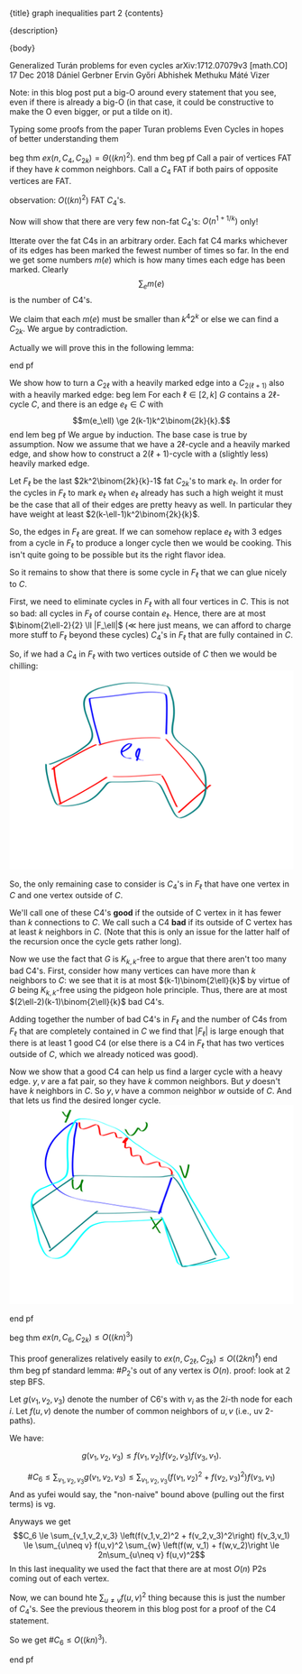 {title}
graph inequalities part 2
{contents}

{description}

{body}

Generalized Turán problems for even cycles
arXiv:1712.07079v3 [math.CO] 17 Dec 2018
Dániel Gerbner 
Ervin Győri 
Abhishek Methuku 
Máté Vizer

Note: in this blog post put a big-O around every statement that
you see, even if there is already a big-O (in that case, it could
be constructive to make the O even bigger, or put a tilde on it).

Typing some proofs from the paper Turan problems Even Cycles in
hopes of better understanding them

beg thm
$ex(n, C_4, C_{2k}) = \Theta((kn)^2).$
end thm
beg pf
Call a pair of vertices FAT if they have $k$ common neighbors. 
Call a $C_4$ FAT if both pairs of opposite vertices are FAT.

observation: $O((kn)^{2})$ FAT $C_4$'s.

Now will show that there are very few non-fat $C_4$'s:
$O(n^{1+1/k})$ only!

Itterate over the fat C4s in an arbitrary order. 
Each fat C4 marks whichever of its edges has been marked the
fewest number of times so far. 
In the end we get some numbers $m(e)$ which is how many times
each edge has been marked.
Clearly 
$$\sum_e m(e)$$ 
is the number of C4's.

We claim that each $m(e)$ must be smaller than  $k^{4}2^{k}$ or
else we can find a $C_{2k}$. We argue by contradiction. 

Actually we will prove this in the following lemma:

end pf

We show  how to turn a $C_{2\ell}$  with a heavily marked edge
into a $C_{2(\ell+1)}$ also with a heavily marked edge:
beg lem
For each $\ell \in [2,k]$ $G$ contains a $2\ell$-cycle $C$, and there is an edge $e_\ell\in C$ 
with  $$m(e_\ell) \ge 2(k-1)k^2\binom{2k}{k}.$$
end lem
beg pf
We argue by induction.
The base case is true by assumption.
Now we assume that we have a $2\ell$-cycle and a heavily marked
edge, and show how to construct a $2(\ell+1)$-cycle with a
(slightly less) heavily marked edge. 

Let $F_\ell$ be the last $2k^2\binom{2k}{k}-1$ fat $C_{2k}$'s to
mark $e_\ell$.
In order for the cycles in $F_\ell$ to mark  $e_\ell$ when
$e_\ell$ already has such a high weight it must be the case that
all of their edges are pretty heavy as well.
In particular they have weight at least $2(k-\ell-1)k^2\binom{2k}{k}$.

So, the edges in $F_\ell$ are great. If we can somehow replace
$e_\ell$ with $3$ edges from a cycle in $F_\ell$ to produce a
longer cycle then we would be cooking.
This isn't quite going to be possible but its the right flavor
idea.

So it remains to show that there is some cycle in $F_\ell$ that
we can glue nicely to $C$.

First, we need to eliminate cycles in $F_\ell$ with all four
vertices in $C$. This is not so bad: all cycles in $F_\ell$ of
course contain  $e_\ell$. Hence, there are at most
$\binom{2\ell-2}{2} \ll |F_\ell|$  ($\ll$ here just means, we can
afford to charge more stuff to  $F_\ell$ beyond these cycles)
$C_4$'s in $F_\ell$ that are fully contained in $C$. 

So, if we had a $C_4$ in $F_\ell$ with two vertices outside of
$C$ then we would be chilling:
![ink_img001](images/ink_img001.png)

So, the only remaining case to consider is $C_4$'s in $F_\ell$
that have one vertex in $C$ and one vertex outside of $C$.

We'll call one of these C4's **good** if the outside of C vertex
in it has fewer than $k$ connections to $C$.
We call such a C4 **bad** if its outside of C vertex has at least
$k$ neighbors in $C$. (Note that this is only an issue for the
latter half of the recursion once the cycle gets rather long).

Now we use the fact that $G$ is $K_{k,k}$-free to argue that
there aren't too many bad C4's.
First, consider how many vertices can have more than $k$
neighbors to $C$: we see that it is at most
$(k-1)\binom{2\ell}{k}$ by virtue of  $G$ being $K_{k,k}$-free
using the pidgeon hole principle.
Thus, there are at most $(2\ell-2)(k-1)\binom{2\ell}{k}$ bad C4's.

Adding together the number of bad C4's in $F_\ell$ and the number of C4s from $F_\ell$ that
are completely contained in $C$ we find that $|F_\ell|$ is large
enough that there is at least $1$ good C4 (or else there is a
C4 in $F_\ell$ that has two vertices outside of $C$, which we
already noticed was good).

Now we show that a good C4 can help us find a larger cycle with a
heavy edge.
$y,v$ are a fat pair, so they have $k$ common neighbors. 
But $y$ doesn't have $k$ neighbors in $C$. So $y,v$ have a common
neighbor $w$ outside of $C$. And that lets us find the desired
longer cycle.
![ink_img002](images/ink_img002.png)

end pf

beg thm
$ex(n, C_{6}, C_{2k}) \le O((kn)^{3})$

This proof generalizes relatively easily to 
$ex(n, C_{2\ell}, C_{2k}) \le O((2kn)^{\ell})$
end thm
beg pf
standard lemma: $\# P_2$'s out of any vertex is $O(n)$. proof:
look at 2 step BFS.

Let $g(v_1,v_2,v_3)$ denote the number of C6's with $v_i$ as the
$2i$-th node for each $i$.
Let $f(u,v)$ denote the number of common neighbors of $u,v$ (i.e., uv 2-paths).

We have:

$$g(v_1,v_2,v_3)\le f(v_1,v_2)f(v_2,v_3)f(v_3,v_1).$$

$$\# C_6 \le \sum_{v_1,v_2,v_3} g(v_1,v_2,v_3) \le \sum_{v_1,v_2,v_3} \left(f(v_1,v_2)^2 + f(v_2,v_3)^2\right) f(v_3,v_1)$$
And as yufei would say, the "non-naive" bound above (pulling out
the first terms) is vg.

Anyways we get
$$C_6 \le \sum_{v_1,v_2,v_3} \left(f(v_1,v_2)^2 + f(v_2,v_3)^2\right) f(v_3,v_1) \le \sum_{u\neq v} f(u,v)^2 \sum_{w} \left(f(w, v_1)  + f(w,v_2)\right  \le 2n\sum_{u\neq v} f(u,v)^2$$
In this last inequality we used the fact that there are at most
$O(n)$ P2s coming out of each vertex.

Now, we can bound hte $\sum_{u\neq v} f(u,v)^{2}$ thing because
this is just the number of $C_4$'s. See the previous theorem in
this blog post for a proof of the C4 statement.

So we get $\# C_6\le O((kn)^{3}).$

end pf


